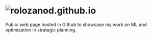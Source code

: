 # ![rolozanod.github.io](https://rolozanod.github.io/)
Public web page hosted in Github to showcase my work on ML and optimization in strategic planning.
